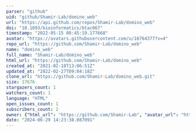 ```yaml
---
parser: "github"
uid: "github/Shamir-Lab/domino_web"
url: "https://api.github.com/repos/Shamir-Lab/domino_web"
doi: "10.1093/bioinformatics/btac067"
timestamp: "2022-05-15 00:45:19.177668"
avatar: "https://avatars.githubusercontent.com/u/16764377?v=4"
repo_url: "https://github.com/Shamir-Lab/domino_web"
name: "domino_web"
full_name: "Shamir-Lab/domino_web"
html_url: "https://github.com/Shamir-Lab/domino_web"
created_at: "2021-02-18T13:06:51Z"
updated_at: "2022-02-27T09:04:18Z"
clone_url: "https://github.com/Shamir-Lab/domino_web.git"
size: 17676
stargazers_count: 1
watchers_count: 1
language: "HTML"
open_issues_count: 1
subscribers_count: 2
owner: {"html_url": "https://github.com/Shamir-Lab", "avatar_url": "https://avatars.githubusercontent.com/u/16764377?v=4", "login": "Shamir-Lab", "type": "Organization"}
date: "2024-06-29 14:23:38.087091"
---
```

